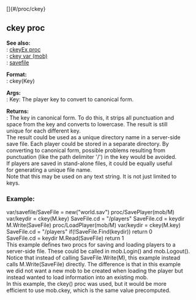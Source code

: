 []{#/proc/ckey}    
## ckey proc    
**See also:**    
:   [ckeyEx proc](/ref/proc/ckeyEx/ckeyEx.md)    
:   [ckey var (mob)](/ref/mob/var/ckey/ckey.md)    
:   [savefile](/ref/savefile/savefile.md)    
<!-- -->    
**Format:**    
:   ckey(Key)    
<!-- -->    
**Args:**    
:   Key: The player key to convert to canonical form.    
<!-- -->    
**Returns:**    
:   The key in canonical form. To do this, it strips all punctuation and    
    space from the key and converts to lowercase. The result is still    
    unique for each different key.    
The result could be used as a unique directory name in a server-side    
save file. Each player could be stored in a separate directory. By    
converting to canonical form, possible problems resulting from    
punctuation (like the path delimiter \'/\') in the key would be avoided.    
If players are saved in stand-alone files, it could be equally useful    
for generating a unique file name.    
Note that this may be used on any text string. It is not just limited to    
keys.    
### Example:    
var/savefile/SaveFile = new(\"world.sav\") proc/SavePlayer(mob/M)    
var/keydir = ckey(M.key) SaveFile.cd = \"/players\" SaveFile.cd = keydir    
M.Write(SaveFile) proc/LoadPlayer(mob/M) var/keydir = ckey(M.key)    
SaveFile.cd = \"/players\" if(!SaveFile.Find(keydir)) return 0    
SaveFile.cd = keydir M.Read(SaveFile) return 1    
This example defines two procs for saving and loading players to a    
server-side file. These could be called in mob.Login() and mob.Logout().    
Notice that instead of calling SaveFile.Write(M), this example instead    
calls M.Write(SaveFile) directly. The difference is that in this example    
we did not want a new mob to be created when loading the player but    
instead wanted to load information into an existing mob.    
In this example, the ckey() proc was used, but it would be more    
efficient to use mob.ckey, which is the same value precomputed.  